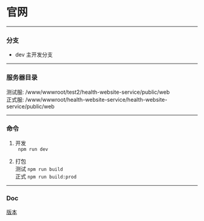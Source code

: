 # 官网

***

### 分支
 + dev 主开发分支

***

### 服务器目录
测试服: /www/wwwroot/test2/health-website-service/public/web  
正式服: /www/wwwroot/health-website-service/health-website-service/public/web

***

### 命令

  1. 开发  
  ` npm run dev`

  2. 打包  
  测试 `npm run build`  
  正式 `npm run build:prod`

***

### Doc
[版本](http://106.52.114.62:9002/bollen/health-website-member/tree/dev/doc/version.md)
